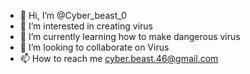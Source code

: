 - 👋 Hi, I’m @Cyber_beast_0
- 👀 I’m interested in creating virus
- 🌱 I’m currently learning how to make dangerous virus 
- 💞️ I’m looking to collaborate on Virus
- 📫 How to reach me cyber.beast.46@gmail.com

<!---
Cyber_beast_0/Cyber_beast_0 is a ✨ special ✨ repository because its `README.md` (this file) appears on your GitHub profile.
You can click the Preview link to take a look at your changes.
--->
